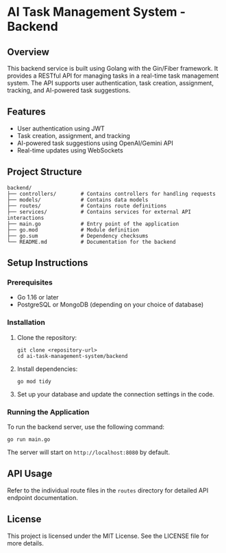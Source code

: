 # AI Task Management System - Backend

## Overview
This backend service is built using Golang with the Gin/Fiber framework. It provides a RESTful API for managing tasks in a real-time task management system. The API supports user authentication, task creation, assignment, tracking, and AI-powered task suggestions.

## Features
- User authentication using JWT
- Task creation, assignment, and tracking
- AI-powered task suggestions using OpenAI/Gemini API
- Real-time updates using WebSockets

## Project Structure
```
backend/
├── controllers/        # Contains controllers for handling requests
├── models/             # Contains data models
├── routes/             # Contains route definitions
├── services/           # Contains services for external API interactions
├── main.go             # Entry point of the application
├── go.mod              # Module definition
├── go.sum              # Dependency checksums
└── README.md           # Documentation for the backend
```

## Setup Instructions

### Prerequisites
- Go 1.16 or later
- PostgreSQL or MongoDB (depending on your choice of database)

### Installation
1. Clone the repository:
   ```
   git clone <repository-url>
   cd ai-task-management-system/backend
   ```

2. Install dependencies:
   ```
   go mod tidy
   ```

3. Set up your database and update the connection settings in the code.

### Running the Application
To run the backend server, use the following command:
```
go run main.go
```

The server will start on `http://localhost:8080` by default.

## API Usage
Refer to the individual route files in the `routes` directory for detailed API endpoint documentation.

## License
This project is licensed under the MIT License. See the LICENSE file for more details.